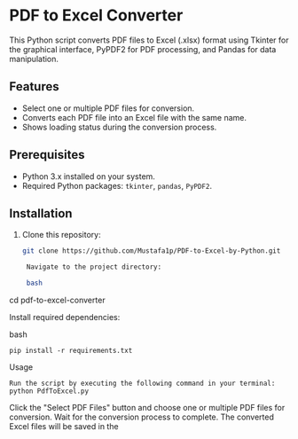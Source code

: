 # PDF to Excel Converter

This Python script converts PDF files to Excel (.xlsx) format using Tkinter for the graphical interface, PyPDF2 for PDF processing, and Pandas for data manipulation.

## Features
- Select one or multiple PDF files for conversion.
- Converts each PDF file into an Excel file with the same name.
- Shows loading status during the conversion process.

## Prerequisites
- Python 3.x installed on your system.
- Required Python packages: `tkinter`, `pandas`, `PyPDF2`.

## Installation
1. Clone this repository:
   ```bash
   git clone https://github.com/Mustafa1p/PDF-to-Excel-by-Python.git

    Navigate to the project directory:

    bash

cd pdf-to-excel-converter

Install required dependencies:

bash

    pip install -r requirements.txt

Usage

    Run the script by executing the following command in your terminal:
    python PdfToExcel.py

Click the "Select PDF Files" button and choose one or multiple PDF files for conversion.
Wait for the conversion process to complete.
The converted Excel files will be saved in the 
